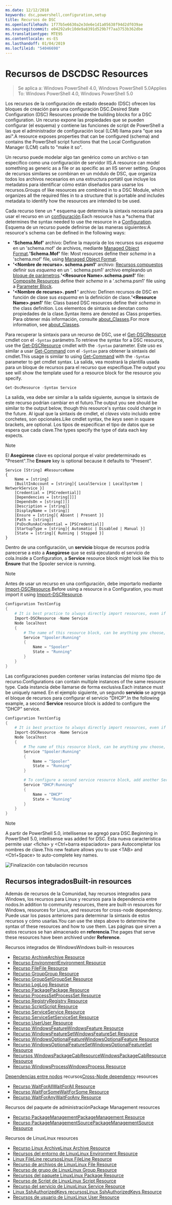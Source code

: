 ```yaml
---
ms.date: 12/12/2018
keywords: dsc,powershell,configuration,setup
title: Recursos de DSC
ms.openlocfilehash: 1f77b5e6630a2e3de6e1d1a05638f94d2df039ae
ms.sourcegitcommit: e04292a9c10de9a8391d529b7f7aa3753b362dbe
ms.translationtype: MTE95
ms.contentlocale: es-ES
ms.lasthandoff: 01/04/2019
ms.locfileid: "54046698"
---
```

# <a name="dsc-resources"></a><span data-ttu-id="f39b0-103">Recursos de DSC</span><span class="sxs-lookup"><span data-stu-id="f39b0-103">DSC Resources</span></span>

><span data-ttu-id="f39b0-104">Se aplica a: Windows PowerShell 4.0, Windows PowerShell 5.0</span><span class="sxs-lookup"><span data-stu-id="f39b0-104">Applies To: Windows PowerShell 4.0, Windows PowerShell 5.0</span></span>

<span data-ttu-id="f39b0-105">Los recursos de la configuración de estado deseado (DSC) ofrecen los bloques de creación para una configuración DSC.</span><span class="sxs-lookup"><span data-stu-id="f39b0-105">Desired State Configuration (DSC) Resources provide the building blocks for a DSC configuration.</span></span> <span data-ttu-id="f39b0-106">Un recurso expone las propiedades que se pueden configurar (el esquema) y contiene las funciones de script de PowerShell a las que el administrador de configuración local (LCM) llama para "que sea así".</span><span class="sxs-lookup"><span data-stu-id="f39b0-106">A resource exposes properties that can be configured (schema) and contains the PowerShell script functions that the Local Configuration Manager (LCM) calls to "make it so".</span></span>

<span data-ttu-id="f39b0-107">Un recurso puede modelar algo tan genérico como un archivo o tan específico como una configuración de servidor IIS.</span><span class="sxs-lookup"><span data-stu-id="f39b0-107">A resource can model something as generic as a file or as specific as an IIS server setting.</span></span>  <span data-ttu-id="f39b0-108">Grupos de recursos similares se combinan en un módulo de DSC, que organiza todos los archivos necesarios en una estructura portátil que incluye los metadatos para identificar cómo están diseñados para usarse los recursos.</span><span class="sxs-lookup"><span data-stu-id="f39b0-108">Groups of like resources are combined in to a DSC Module, which organizes all the required files in to a structure that is portable and includes metadata to identify how the resources are intended to be used.</span></span>

<span data-ttu-id="f39b0-109">Cada recurso tiene un \* esquema que determina la sintaxis necesaria para usar el recurso en un [configuración](../configurations/configurations.md).</span><span class="sxs-lookup"><span data-stu-id="f39b0-109">Each resource has a \*schema that determines the syntax needed to use the resource in a [Configuration](../configurations/configurations.md).</span></span> <span data-ttu-id="f39b0-110">Esquema de un recurso puede definirse de las maneras siguientes:</span><span class="sxs-lookup"><span data-stu-id="f39b0-110">A resource's schema can be defined in the following ways:</span></span>

- <span data-ttu-id="f39b0-111">**'Schema.Mof'** archivo: Define la mayoría de los recursos sus *esquema* en un 'schema.mof' de archivos, mediante [Managed Object Format](/windows/desktop/wmisdk/managed-object-format--mof-).</span><span class="sxs-lookup"><span data-stu-id="f39b0-111">**'Schema.Mof'** file: Most resources define their *schema* in a 'schema.mof' file, using [Managed Object Format](/windows/desktop/wmisdk/managed-object-format--mof-).</span></span>
- <span data-ttu-id="f39b0-112">**'\<Nombre de recurso\>. schema.psm1'** archivo: [Recursos compuestos](../configurations/compositeConfigs.md) definir sus *esquema* en un '<ResourceName>. schema.psm1' archivo empleando un [bloque de parámetros](/powershell/module/microsoft.powershell.core/about/about_functions?view=powershell-6#functions-with-parameters).</span><span class="sxs-lookup"><span data-stu-id="f39b0-112">**'\<Resource Name\>.schema.psm1'** file: [Composite Resources](../configurations/compositeConfigs.md) define their *schema* in a '<ResourceName>.schema.psm1' file using a [Parameter Block](/powershell/module/microsoft.powershell.core/about/about_functions?view=powershell-6#functions-with-parameters).</span></span>
- <span data-ttu-id="f39b0-113">**'\<Nombre de recurso\>. psm1 '** archivo: Definen recursos de DSC en función de clase sus *esquema* en la definición de clase.</span><span class="sxs-lookup"><span data-stu-id="f39b0-113">**'\<Resource Name\>.psm1'** file: Class based DSC resources define their *schema* in the class definition.</span></span> <span data-ttu-id="f39b0-114">Los elementos de sintaxis se denotan como propiedades de la clase.</span><span class="sxs-lookup"><span data-stu-id="f39b0-114">Syntax items are denoted as Class properties.</span></span> <span data-ttu-id="f39b0-115">Para obtener más información, consulte [about_Classes](/powershell/module/psdesiredstateconfiguration/about/about_classes_and_dsc).</span><span class="sxs-lookup"><span data-stu-id="f39b0-115">For more information, see [about_Classes](/powershell/module/psdesiredstateconfiguration/about/about_classes_and_dsc).</span></span>

<span data-ttu-id="f39b0-116">Para recuperar la sintaxis para un recurso de DSC, use el [Get-DSCResource](/powershell/module/PSDesiredStateConfiguration/Get-DscResource) cmdlet con el `-Syntax` parámetro.</span><span class="sxs-lookup"><span data-stu-id="f39b0-116">To retrieve the syntax for a DSC resource, use the [Get-DSCResource](/powershell/module/PSDesiredStateConfiguration/Get-DscResource) cmdlet with the `-Syntax` parameter.</span></span> <span data-ttu-id="f39b0-117">Este uso es similar a usar [Get-Command](/powershell/module/microsoft.powershell.core/get-command) con el `-Syntax` para obtener la sintaxis del cmdlet.</span><span class="sxs-lookup"><span data-stu-id="f39b0-117">This usage is similar to using [Get-Command](/powershell/module/microsoft.powershell.core/get-command) with the `-Syntax` parameter to get cmdlet syntax.</span></span> <span data-ttu-id="f39b0-118">La salida, vea mostrará la plantilla usada para un bloque de recursos para el recurso que especifique.</span><span class="sxs-lookup"><span data-stu-id="f39b0-118">The output you see will show the template used for a resource block for the resource you specify.</span></span>

```powershell
Get-DscResource -Syntax Service
```

<span data-ttu-id="f39b0-119">La salida, vea debe ser similar a la salida siguiente, aunque la sintaxis de este recurso podrían cambiar en el futuro.</span><span class="sxs-lookup"><span data-stu-id="f39b0-119">The output you see should be similar to the output below, though this resource's syntax could change in the future.</span></span> <span data-ttu-id="f39b0-120">Al igual que la sintaxis de cmdlet, el *claves* visto incluido entre corchetes, son opcionales.</span><span class="sxs-lookup"><span data-stu-id="f39b0-120">Like cmdlet syntax, the *keys* seen in square brackets, are optional.</span></span> <span data-ttu-id="f39b0-121">Los tipos de especifican el tipo de datos que se espera que cada clave.</span><span class="sxs-lookup"><span data-stu-id="f39b0-121">The types specify the type of data each key expects.</span></span>

> [!NOTE]
> <span data-ttu-id="f39b0-122">El **Asegúrese** clave es opcional porque el valor predeterminado es "Present".</span><span class="sxs-lookup"><span data-stu-id="f39b0-122">The **Ensure** key is optional because it defaults to "Present".</span></span>

```output
Service [String] #ResourceName
{
    Name = [string]
    [BuiltInAccount = [string]{ LocalService | LocalSystem | NetworkService }]
    [Credential = [PSCredential]]
    [Dependencies = [string[]]]
    [DependsOn = [string[]]]
    [Description = [string]]
    [DisplayName = [string]]
    [Ensure = [string]{ Absent | Present }]
    [Path = [string]]
    [PsDscRunAsCredential = [PSCredential]]
    [StartupType = [string]{ Automatic | Disabled | Manual }]
    [State = [string]{ Running | Stopped }]
}
```

<span data-ttu-id="f39b0-123">Dentro de una configuración, un **servicio** bloque de recursos podría parecerse a esto a **Asegúrese** que se está ejecutando el servicio de cola.</span><span class="sxs-lookup"><span data-stu-id="f39b0-123">Inside a Configuration, a **Service** resource block might look like this to **Ensure** that the Spooler service is running.</span></span>

> [!NOTE]
> <span data-ttu-id="f39b0-124">Antes de usar un recurso en una configuración, debe importarlo mediante [Import-DSCResource](../configurations/import-dscresource.md).</span><span class="sxs-lookup"><span data-stu-id="f39b0-124">Before using a resource in a Configuration, you must import it using [Import-DSCResource](../configurations/import-dscresource.md).</span></span>

```powershell
Configuration TestConfig
{
    # It is best practice to always directly import resources, even if the resource is a built-in resource.
    Import-DSCResource -Name Service
    Node localhost
    {
        # The name of this resource block, can be anything you choose, as long as it is of type [String] as indicated by the schema.
        Service "Spooler:Running"
        {
            Name = "Spooler"
            State = "Running"
        }
    }
}
```

<span data-ttu-id="f39b0-125">Las configuraciones pueden contener varias instancias del mismo tipo de recurso.</span><span class="sxs-lookup"><span data-stu-id="f39b0-125">Configurations can contain multiple instances of the same resource type.</span></span> <span data-ttu-id="f39b0-126">Cada instancia debe llamarse de forma exclusiva.</span><span class="sxs-lookup"><span data-stu-id="f39b0-126">Each instance must be uniquely named.</span></span> <span data-ttu-id="f39b0-127">En el ejemplo siguiente, un segundo **servicio** se agrega el bloque de recursos para configurar el servicio "DHCP".</span><span class="sxs-lookup"><span data-stu-id="f39b0-127">In the following example, a second **Service** resource block is added to configure the "DHCP" service.</span></span>

```powershell
Configuration TestConfig
{
    # It is best practice to always directly import resources, even if the resource is a built-in resource.
    Import-DSCResource -Name Service
    Node localhost
    {
        # The name of this resource block, can be anything you choose, as long as it is of type [String] as indicated by the schema.
        Service "Spooler:Running"
        {
            Name = "Spooler"
            State = "Running"
        }

        # To configure a second service resource block, add another Service resource block and use a unique name.
        Service "DHCP:Running"
        {
            Name = "DHCP"
            State = "Running"
        }
    }
}
```

> [!NOTE]
> <span data-ttu-id="f39b0-128">A partir de PowerShell 5.0, intellisense se agregó para DSC.</span><span class="sxs-lookup"><span data-stu-id="f39b0-128">Beginning in PowerShell 5.0, intellisense was added for DSC.</span></span> <span data-ttu-id="f39b0-129">Esta nueva característica permite usar \<ficha\> y \<Ctrl+barra espaciadora\> para Autocompletar los nombres de clave.</span><span class="sxs-lookup"><span data-stu-id="f39b0-129">This new feature allows you to use \<TAB\> and \<Ctrl+Space\> to auto-complete key names.</span></span>

![Finalización con tabulación recursos](../media/resource-tabcompletion.png)

## <a name="built-in-resources"></a><span data-ttu-id="f39b0-131">Recursos integrados</span><span class="sxs-lookup"><span data-stu-id="f39b0-131">Built-in resources</span></span>

<span data-ttu-id="f39b0-132">Además de recursos de la Comunidad, hay recursos integrados para Windows, los recursos para Linux y recursos para la dependencia entre nodos.</span><span class="sxs-lookup"><span data-stu-id="f39b0-132">In addition to community resources, there are built-in resources for Windows, resources for Linux, and resources for cross-node dependency.</span></span> <span data-ttu-id="f39b0-133">Puede usar los pasos anteriores para determinar la sintaxis de estos recursos y cómo usarlas.</span><span class="sxs-lookup"><span data-stu-id="f39b0-133">You can use the steps above to determine the syntax of these resources and how to use them.</span></span> <span data-ttu-id="f39b0-134">Las páginas que sirven a estos recursos se han almacenado en **referencia**.</span><span class="sxs-lookup"><span data-stu-id="f39b0-134">The pages that serve these resources have been archived under **Reference**.</span></span>

<span data-ttu-id="f39b0-135">Recursos integrados de Windows</span><span class="sxs-lookup"><span data-stu-id="f39b0-135">Windows built-in resources</span></span>

* [<span data-ttu-id="f39b0-136">Recurso Archive</span><span class="sxs-lookup"><span data-stu-id="f39b0-136">Archive Resource</span></span>](../reference/resources/windows/archiveResource.md)
* [<span data-ttu-id="f39b0-137">Recurso Environment</span><span class="sxs-lookup"><span data-stu-id="f39b0-137">Environment Resource</span></span>](../reference/resources/windows/environmentResource.md)
* [<span data-ttu-id="f39b0-138">Recurso File</span><span class="sxs-lookup"><span data-stu-id="f39b0-138">File Resource</span></span>](../reference/resources/windows/fileResource.md)
* [<span data-ttu-id="f39b0-139">Recurso Group</span><span class="sxs-lookup"><span data-stu-id="f39b0-139">Group Resource</span></span>](../reference/resources/windows/groupResource.md)
* [<span data-ttu-id="f39b0-140">Recurso GroupSet</span><span class="sxs-lookup"><span data-stu-id="f39b0-140">GroupSet Resource</span></span>](../reference/resources/windows/groupSetResource.md)
* [<span data-ttu-id="f39b0-141">Recurso Log</span><span class="sxs-lookup"><span data-stu-id="f39b0-141">Log Resource</span></span>](../reference/resources/windows/logResource.md)
* [<span data-ttu-id="f39b0-142">Recurso Package</span><span class="sxs-lookup"><span data-stu-id="f39b0-142">Package Resource</span></span>](../reference/resources/windows/packageResource.md)
* [<span data-ttu-id="f39b0-143">Recurso ProcessSet</span><span class="sxs-lookup"><span data-stu-id="f39b0-143">ProcessSet Resource</span></span>](../reference/resources/windows/ProcessSetResource.md)
* [<span data-ttu-id="f39b0-144">Recurso Registry</span><span class="sxs-lookup"><span data-stu-id="f39b0-144">Registry Resource</span></span>](../reference/resources/windows/registryResource.md)
* [<span data-ttu-id="f39b0-145">Recurso Script</span><span class="sxs-lookup"><span data-stu-id="f39b0-145">Script Resource</span></span>](../reference/resources/windows/scriptResource.md)
* [<span data-ttu-id="f39b0-146">Recurso Service</span><span class="sxs-lookup"><span data-stu-id="f39b0-146">Service Resource</span></span>](../reference/resources/windows/serviceResource.md)
* [<span data-ttu-id="f39b0-147">Recurso ServiceSet</span><span class="sxs-lookup"><span data-stu-id="f39b0-147">ServiceSet Resource</span></span>](../reference/resources/windows/serviceSetResource.md)
* [<span data-ttu-id="f39b0-148">Recurso User</span><span class="sxs-lookup"><span data-stu-id="f39b0-148">User Resource</span></span>](../reference/resources/windows/userResource.md)
* [<span data-ttu-id="f39b0-149">Recurso WindowsFeature</span><span class="sxs-lookup"><span data-stu-id="f39b0-149">WindowsFeature Resource</span></span>](../reference/resources/windows/windowsFeatureResource.md)
* [<span data-ttu-id="f39b0-150">Recurso WindowsFeatureSet</span><span class="sxs-lookup"><span data-stu-id="f39b0-150">WindowsFeatureSet Resource</span></span>](../reference/resources/windows/windowsFeatureSetResource.md)
* [<span data-ttu-id="f39b0-151">Recurso WindowsOptionalFeature</span><span class="sxs-lookup"><span data-stu-id="f39b0-151">WindowsOptionalFeature Resource</span></span>](../reference/resources/windows/windowsOptionalFeatureResource.md)
* [<span data-ttu-id="f39b0-152">Recurso WindowsOptionalFeatureSet</span><span class="sxs-lookup"><span data-stu-id="f39b0-152">WindowsOptionalFeatureSet Resource</span></span>](../reference/resources/windows/windowsOptionalFeatureSetResource.md)
* [<span data-ttu-id="f39b0-153">Recursos WindowsPackageCabResource</span><span class="sxs-lookup"><span data-stu-id="f39b0-153">WindowsPackageCabResource Resource</span></span>](../reference/resources/windows/windowsPackageCabResource.md)
* [<span data-ttu-id="f39b0-154">Recurso WindowsProcess</span><span class="sxs-lookup"><span data-stu-id="f39b0-154">WindowsProcess Resource</span></span>](../reference/resources/windows/windowsProcessResource.md)

<span data-ttu-id="f39b0-155">[Dependencias entre nodos](../configurations/crossNodeDependencies.md) recursos</span><span class="sxs-lookup"><span data-stu-id="f39b0-155">[Cross-Node dependency](../configurations/crossNodeDependencies.md) resources</span></span>

* [<span data-ttu-id="f39b0-156">Recurso WaitForAll</span><span class="sxs-lookup"><span data-stu-id="f39b0-156">WaitForAll Resource</span></span>](../reference/resources/windows/waitForAllResource.md)
* [<span data-ttu-id="f39b0-157">Recurso WaitForSome</span><span class="sxs-lookup"><span data-stu-id="f39b0-157">WaitForSome Resource</span></span>](../reference/resources/windows/waitForSomeResource.md)
* [<span data-ttu-id="f39b0-158">Recurso WaitForAny</span><span class="sxs-lookup"><span data-stu-id="f39b0-158">WaitForAny Resource</span></span>](../reference/resources/windows/waitForAnyResource.md)

<span data-ttu-id="f39b0-159">Recursos del paquete de administración</span><span class="sxs-lookup"><span data-stu-id="f39b0-159">Package Management resources</span></span>

* [<span data-ttu-id="f39b0-160">Recurso PackageManagement</span><span class="sxs-lookup"><span data-stu-id="f39b0-160">PackageManagement Resource</span></span>](../reference/resources/packagemanagement/PackageManagementDscResource.md)
* [<span data-ttu-id="f39b0-161">Recurso PackageManagementSource</span><span class="sxs-lookup"><span data-stu-id="f39b0-161">PackageManagementSource Resource</span></span>](../reference/resources/packagemanagement/PackageManagementSourceDscResource.md)

<span data-ttu-id="f39b0-162">Recursos de Linux</span><span class="sxs-lookup"><span data-stu-id="f39b0-162">Linux resources</span></span>

* [<span data-ttu-id="f39b0-163">Recurso Linux Archive</span><span class="sxs-lookup"><span data-stu-id="f39b0-163">Linux Archive Resource</span></span>](../reference/resources/linux/lnxArchiveResource.md)
* [<span data-ttu-id="f39b0-164">Recursos del entorno de Linux</span><span class="sxs-lookup"><span data-stu-id="f39b0-164">Linux Environment Resource</span></span>](../reference/resources/linux/lnxEnvironmentResource.md)
* [<span data-ttu-id="f39b0-165">Linux FileLine recursos</span><span class="sxs-lookup"><span data-stu-id="f39b0-165">Linux FileLine Resource</span></span>](../reference/resources/linux/lnxFileLineResource.md)
* [<span data-ttu-id="f39b0-166">Recurso de archivos de Linux</span><span class="sxs-lookup"><span data-stu-id="f39b0-166">Linux File Resource</span></span>](../reference/resources/linux/lnxFileResource.md)
* [<span data-ttu-id="f39b0-167">Recurso de grupo de Linux</span><span class="sxs-lookup"><span data-stu-id="f39b0-167">Linux Group Resource</span></span>](../reference/resources/linux/lnxGroupResource.md)
* [<span data-ttu-id="f39b0-168">Recursos del paquete Linux</span><span class="sxs-lookup"><span data-stu-id="f39b0-168">Linux Package Resource</span></span>](../reference/resources/linux/lnxPackageResource.md)
* [<span data-ttu-id="f39b0-169">Recurso de Script de Linux</span><span class="sxs-lookup"><span data-stu-id="f39b0-169">Linux Script Resource</span></span>](../reference/resources/linux/lnxScriptResource.md)
* [<span data-ttu-id="f39b0-170">Recurso del servicio de Linux</span><span class="sxs-lookup"><span data-stu-id="f39b0-170">Linux Service Resource</span></span>](../reference/resources/linux/lnxServiceResource.md)
* [<span data-ttu-id="f39b0-171">Linux SshAuthorizedKeys recursos</span><span class="sxs-lookup"><span data-stu-id="f39b0-171">Linux SshAuthorizedKeys Resource</span></span>](../reference/resources/linux/lnxSshAuthorizedKeysResource.md)
* [<span data-ttu-id="f39b0-172">Recursos de usuario de Linux</span><span class="sxs-lookup"><span data-stu-id="f39b0-172">Linux User Resource</span></span>](../reference/resources/linux/lnxUserResource.md)
